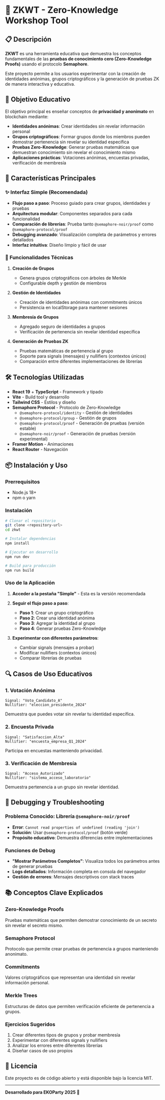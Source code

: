 # 🔐 ZKWT - Zero-Knowledge Workshop Tool

## 📋 Descripción

**ZKWT** es una herramienta educativa que demuestra los conceptos fundamentales de las **pruebas de conocimiento cero (Zero-Knowledge Proofs)** usando el protocolo **Semaphore**.

Este proyecto permite a los usuarios experimentar con la creación de identidades anónimas, grupos criptográficos y la generación de pruebas ZK de manera interactiva y educativa.

## 🎯 Objetivo Educativo

El objetivo principal es enseñar conceptos de **privacidad y anonimato** en blockchain mediante:

- **Identidades anónimas**: Crear identidades sin revelar información personal
- **Grupos criptográficos**: Formar grupos donde los miembros pueden demostrar pertenencia sin revelar su identidad específica
- **Pruebas Zero-Knowledge**: Generar pruebas matemáticas que demuestran conocimiento sin revelar el conocimiento mismo
- **Aplicaciones prácticas**: Votaciones anónimas, encuestas privadas, verificación de membresía

## 🚀 Características Principales

### ✨ Interfaz Simple (Recomendada)
- **Flujo paso a paso**: Proceso guiado para crear grupos, identidades y pruebas
- **Arquitectura modular**: Componentes separados para cada funcionalidad
- **Comparación de librerías**: Prueba tanto `@semaphore-noir/proof` como `@semaphore-protocol/proof`
- **Debugging avanzado**: Visualización completa de parámetros y errores detallados
- **Interfaz intuitiva**: Diseño limpio y fácil de usar

### 🔧 Funcionalidades Técnicas

1. **Creación de Grupos**
   - Genera grupos criptográficos con árboles de Merkle
   - Configurable depth y gestión de miembros

2. **Gestión de Identidades**
   - Creación de identidades anónimas con commitments únicos
   - Persistencia en localStorage para mantener sesiones

3. **Membresía de Grupos**
   - Agregado seguro de identidades a grupos
   - Verificación de pertenencia sin revelar identidad específica

4. **Generación de Pruebas ZK**
   - Pruebas matemáticas de pertenencia al grupo
   - Soporte para signals (mensajes) y nullifiers (contextos únicos)
   - Comparación entre diferentes implementaciones de librerías

## 🛠️ Tecnologías Utilizadas

- **React 19** + **TypeScript** - Framework y tipado
- **Vite** - Build tool y desarrollo
- **Tailwind CSS** - Estilos y diseño
- **Semaphore Protocol** - Protocolo de Zero-Knowledge
  - `@semaphore-protocol/identity` - Gestión de identidades
  - `@semaphore-protocol/group` - Gestión de grupos
  - `@semaphore-protocol/proof` - Generación de pruebas (versión estable)
  - `@semaphore-noir/proof` - Generación de pruebas (versión experimental)
- **Framer Motion** - Animaciones
- **React Router** - Navegación

## 📦 Instalación y Uso

### Prerrequisitos
- Node.js 18+ 
- npm o yarn

### Instalación
```bash
# Clonar el repositorio
git clone <repository-url>
cd zkwt

# Instalar dependencias
npm install

# Ejecutar en desarrollo
npm run dev

# Build para producción
npm run build
```

### Uso de la Aplicación

1. **Acceder a la pestaña "Simple"** - Esta es la versión recomendada
2. **Seguir el flujo paso a paso**:
   - **Paso 1**: Crear un grupo criptográfico
   - **Paso 2**: Crear una identidad anónima
   - **Paso 3**: Agregar la identidad al grupo
   - **Paso 4**: Generar pruebas Zero-Knowledge

3. **Experimentar con diferentes parámetros**:
   - Cambiar signals (mensajes a probar)
   - Modificar nullifiers (contextos únicos)
   - Comparar librerías de pruebas

## 🔍 Casos de Uso Educativos

### 1. **Votación Anónima**
```
Signal: "Voto_Candidato_A"
Nullifier: "eleccion_presidente_2024"
```
Demuestra que puedes votar sin revelar tu identidad específica.

### 2. **Encuesta Privada**
```
Signal: "Satisfaccion_Alta"
Nullifier: "encuesta_empresa_Q1_2024"
```
Participa en encuestas manteniendo privacidad.

### 3. **Verificación de Membresía**
```
Signal: "Acceso_Autorizado"
Nullifier: "sistema_acceso_laboratorio"
```
Demuestra pertenencia a un grupo sin revelar identidad.

## 🐛 Debugging y Troubleshooting

### Problema Conocido: Librería `@semaphore-noir/proof`
- **Error**: `Cannot read properties of undefined (reading 'join')`
- **Solución**: Usar `@semaphore-protocol/proof` (botón verde)
- **Propósito educativo**: Demuestra diferencias entre implementaciones

### Funciones de Debug
- **"Mostrar Parámetros Completos"**: Visualiza todos los parámetros antes de generar pruebas
- **Logs detallados**: Información completa en consola del navegador
- **Gestión de errores**: Mensajes descriptivos con stack traces

## 📚 Conceptos Clave Explicados

### Zero-Knowledge Proofs
Pruebas matemáticas que permiten demostrar conocimiento de un secreto sin revelar el secreto mismo.

### Semaphore Protocol
Protocolo que permite crear pruebas de pertenencia a grupos manteniendo anonimato.

### Commitments
Valores criptográficos que representan una identidad sin revelar información personal.

### Merkle Trees
Estructuras de datos que permiten verificación eficiente de pertenencia a grupos.

### Ejercicios Sugeridos
1. Crear diferentes tipos de grupos y probar membresía
2. Experimentar con diferentes signals y nullifiers
3. Analizar los errores entre diferentes librerías
4. Diseñar casos de uso propios

## 📄 Licencia

Este proyecto es de código abierto y está disponible bajo la licencia MIT.

---

**Desarrollado para EKOParty 2025** 🚀
